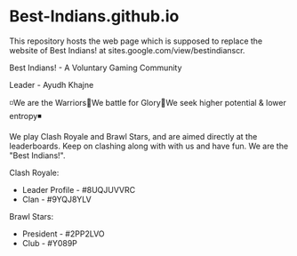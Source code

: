 # Best-Indians.github.io
This repository hosts the web page which is supposed to replace the website of Best Indians! at sites.google.com/view/bestindianscr.

Best Indians! - A Voluntary Gaming Community

Leader - Ayudh Khajne

◽We are the Warriors🔹We battle for Glory🔸We seek higher potential & lower entropy◾

We play Clash Royale and Brawl Stars, and are aimed directly at the leaderboards. Keep on clashing along with with us and have fun. We are the "Best Indians!".

Clash Royale:
* Leader Profile - #8UQJUVVRC
* Clan - #9YQJ8YLV

Brawl Stars:
* President - #2PP2LVO
* Club - #Y089P
